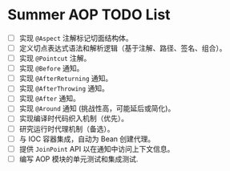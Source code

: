 # Summer AOP TODO List

- [ ] 实现 `@Aspect` 注解标记切面结构体。
- [ ] 定义切点表达式语法和解析逻辑（基于注解、路径、签名、组合）。
- [ ] 实现 `@Pointcut` 注解。
- [ ] 实现 `@Before` 通知。
- [ ] 实现 `@AfterReturning` 通知。
- [ ] 实现 `@AfterThrowing` 通知。
- [ ] 实现 `@After` 通知。
- [ ] 实现 `@Around` 通知 (挑战性高，可能延后或简化)。
- [ ] 实现编译时代码织入机制（优先）。
- [ ] 研究运行时代理机制（备选）。
- [ ] 与 IOC 容器集成，自动为 Bean 创建代理。
- [ ] 提供 `JoinPoint` API 以在通知中访问上下文信息。
- [ ] 编写 AOP 模块的单元测试和集成测试.
